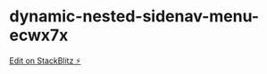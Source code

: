 # dynamic-nested-sidenav-menu-ecwx7x

[Edit on StackBlitz ⚡️](https://stackblitz.com/edit/dynamic-nested-sidenav-menu-ecwx7x)